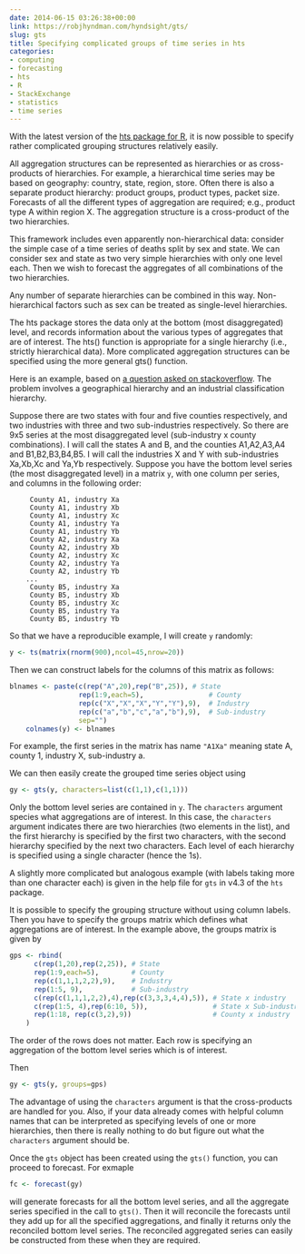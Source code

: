 ```yaml
---
date: 2014-06-15 03:26:38+00:00
link: https://robjhyndman.com/hyndsight/gts/
slug: gts
title: Specifying complicated groups of time series in hts
categories:
- computing
- forecasting
- hts
- R
- StackExchange
- statistics
- time series
---
```


With the latest version of the [hts package for R](http://github.com/robjhyndman/hts), it is now possible to specify rather complicated grouping structures relatively easily.

All aggregation structures can be represented as hierarchies or as cross-products of hierarchies. For example, a hierarchical time series may be based on geography: country, state, region, store. Often there is also a separate product hierarchy: product groups, product types, packet size. Forecasts of all the different types of aggregation are required; e.g., product type A within region X. The aggregation structure is a cross-product of the two hierarchies.

This framework includes even apparently non-hierarchical data: consider the simple case of a time series of deaths split by sex and state. We can consider sex and state as two very simple hierarchies with only one level each. Then we wish to forecast the aggregates of all combinations of the two hierarchies.

Any number of separate hierarchies can be combined in this way. Non-hierarchical factors such as sex can be treated as single-level hierarchies.<!-- more -->

The hts package stores the data only at the bottom (most disaggregated) level, and records information about the various types of aggregates that are of interest. The hts() function is appropriate for a single hierarchy (i.e., strictly hierarchical data). More complicated aggregation structures can be specified using the more general gts() function.

Here is an example, based on [a question asked on stackoverflow](http://stackoverflow.com/q/24191537). The problem involves a geographical hierarchy and an industrial classification hierarchy.

Suppose there are two states with four and five counties respectively, and two industries with three and two sub-industries respectively. So there are 9x5 series at the most disaggregated level (sub-industry x county combinations). I will call the states A and B, and the counties A1,A2,A3,A4 and B1,B2,B3,B4,B5. I will call the industries X and Y with sub-industries Xa,Xb,Xc and Ya,Yb respectively. Suppose you have the bottom level series (the most disaggregated level) in a matrix `y`, with one column per series, and columns in the following order:

```
     County A1, industry Xa
     County A1, industry Xb
     County A1, industry Xc
     County A1, industry Ya
     County A1, industry Yb
     County A2, industry Xa
     County A2, industry Xb
     County A2, industry Xc
     County A2, industry Ya
     County A2, industry Yb
    ...
     County B5, industry Xa
     County B5, industry Xb
     County B5, industry Xc
     County B5, industry Ya
     County B5, industry Yb
```

So that we have a reproducible example, I will create `y` randomly:

```r
y <- ts(matrix(rnorm(900),ncol=45,nrow=20))
```

Then we can construct labels for the columns of this matrix as follows:

```r
blnames <- paste(c(rep("A",20),rep("B",25)), # State
                 rep(1:9,each=5),                # County
                 rep(c("X","X","X","Y","Y"),9),  # Industry
                 rep(c("a","b","c","a","b"),9),  # Sub-industry
                 sep="")
    colnames(y) <- blnames
```

For example, the first series in the matrix has name `"A1Xa"` meaning state A, county 1, industry X, sub-industry a.

We can then easily create the grouped time series object using

```r
gy <- gts(y, characters=list(c(1,1),c(1,1)))
```

Only the bottom level series are contained in `y`. The `characters` argument species what aggregations are of interest. In this case, the `characters` argument indicates there are two hierarchies (two elements in the list), and the first hierarchy is specified by the first two characters, with the second hierarchy specified by the next two characters. Each level of each hierarchy is specified using a single character (hence the 1s).

A slightly more complicated but analogous example (with labels taking more than one character each) is given in the help file for `gts` in v4.3 of the `hts` package.

It is possible to specify the grouping structure without using column labels. Then you have to specify the groups matrix which defines what aggregations are of interest. In the example above, the groups matrix is given by

```r
gps <- rbind(
      c(rep(1,20),rep(2,25)), # State
      rep(1:9,each=5),        # County
      rep(c(1,1,1,2,2),9),    # Industry
      rep(1:5, 9),            # Sub-industry
      c(rep(c(1,1,1,2,2),4),rep(c(3,3,3,4,4),5)), # State x industry
      c(rep(1:5, 4),rep(6:10, 5)),                # State x Sub-industry
      rep(1:18, rep(c(3,2),9))                    # County x industry
    )
```

The order of the rows does not matter. Each row is specifying an aggregation of the bottom level series which is of interest.

Then

```r
gy <- gts(y, groups=gps)
```

The advantage of using the `characters` argument is that the cross-products are handled for you. Also, if your data already comes with helpful column names that can be interpreted as specifying levels of one or more hierarchies, then there is really nothing to do but figure out what the `characters` argument should be.

Once the `gts` object has been created using the `gts()` function, you can proceed to forecast. For exmaple

```r
fc <- forecast(gy)
```

will generate forecasts for all the bottom level series, and all the aggregate series specified in the call to `gts()`. Then it will reconcile the forecasts until they add up for all the specified aggregations, and finally it returns only the reconciled bottom level series. The reconciled aggregated series can easily be constructed from these when they are required.
